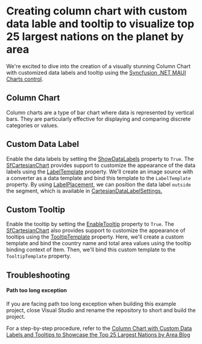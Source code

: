 # Creating column chart with custom data lable and tooltip to visualize top 25 largest nations on the planet by area

We're excited to dive into the creation of a visually stunning Column Chart with customized data labels and tooltip using the [Syncfusion .NET MAUI Charts control](https://www.syncfusion.com/maui-controls/maui-cartesian-charts). 

## Column Chart

Column charts are a type of bar chart where data is represented by vertical bars. They are particularly effective for displaying and comparing discrete categories or values. 

## Custom Data Label 
Enable the data labels by setting the [ShowDataLabels](https://help.syncfusion.com/cr/maui/Syncfusion.Maui.Charts.ChartSeries.html#Syncfusion_Maui_Charts_ChartSeries_ShowDataLabels) property to `True`. The [SfCartesianChart](https://help.syncfusion.com/cr/maui/Syncfusion.Maui.Charts.SfCartesianChart.html) provides support to customize the appearance of the data labels using the [LabelTemplate](https://help.syncfusion.com/cr/maui/Syncfusion.Maui.Charts.ChartSeries.html#Syncfusion_Maui_Charts_ChartSeries_LabelTemplate) property. We'll create an image source with a converter as a data template and bind this template to the `LabelTemplate` property. By using [LabelPlacement](https://help.syncfusion.com/cr/maui/Syncfusion.Maui.Charts.ChartDataLabelSettings.html#Syncfusion_Maui_Charts_ChartDataLabelSettings_LabelPlacement), we can position the data label `outside` the segment, which is available in [CartesianDataLabelSettings.](https://help.syncfusion.com/cr/maui/Syncfusion.Maui.Charts.CartesianDataLabelSettings.html)

## Custom Tooltip
Enable the tooltip by setting the [EnableTooltip](https://help.syncfusion.com/cr/maui/Syncfusion.Maui.Charts.ChartSeries.html#Syncfusion_Maui_Charts_ChartSeries_EnableTooltip) property to `True`. The [SfCartesianChart](https://help.syncfusion.com/cr/maui/Syncfusion.Maui.Charts.SfCartesianChart.html)  also provides support to customize the appearance of tooltips using the [TooltipTemplate](https://help.syncfusion.com/cr/maui/Syncfusion.Maui.Charts.ChartSeries.html#Syncfusion_Maui_Charts_ChartSeries_TooltipTemplate) property. Here, we'll create a custom template and bind the country name and total area values using the tooltip binding context of Item. Then, we'll bind this custom template to the `TooltipTemplate` property.

## Troubleshooting
#### Path too long exception
If you are facing path too long exception when building this example project, close Visual Studio and rename the repository to short and build the project.


For a step-by-step procedure, refer to the [Column Chart with Custom Data Labels and Tooltips to Showcase the Top 25 Largest Nations by Area Blog]()

